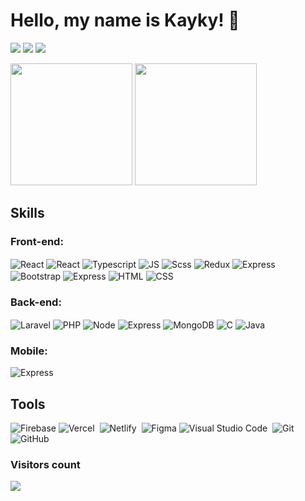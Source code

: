 # Hello, my name is Kayky! 👋
<!--
<img width=100% src="https://capsule-render.vercel.app/api?type=waving&color=00BFFF&height=120&section=header"/>
-->

<!--
[![Typing SVG](https://readme-typing-svg.herokuapp.com/?color=00BFFF&size=35&center=true&vCenter=true&width=1000&lines=Hello,+my+name+is+Kayky!;Welcome+to+my+GitHub!+:%29)](https://git.io/typing-svg)
--> 

 <!--
 
<div align="center">  
  <img width="49%" height="195px" src="https://github-readme-stats.vercel.app/api?username=kaykyls&show_icons=true&count_private=true&hide_border=true&title_color=00BFFF&icon_color=00bfbf&text_color=ffffff&bg_color=0d1117"/> 
  <img width="41%" height="195px" src="https://github-readme-stats.vercel.app/api/top-langs/?username=kaykyls&layout=compact&hide_border=true&title_color=00BFFF&text_color=ffffff&bg_color=0d1117" />
</div>

-->


<div>
 
 <a href="https://kaykyls.github.io" target="_blank"><img src="https://img.shields.io/badge/kaykyls.github.io-000000?style=for-the-badge&logo=About.me&logoColor=white" target="_blank"></a>
 <a href="https://instagram.com/dev.kayky" target="_blank"><img src="https://img.shields.io/badge/-Instagram-%23E4405F?style=for-the-badge&logo=instagram&logoColor=white" target="_blank"></a>
 <a href="https://www.linkedin.com/in/devkayky" target="_blank"><img src="https://img.shields.io/badge/LinkedIn-0077B5?style=for-the-badge&logo=linkedin&logoColor=white" target="_blank"></a>
 
</div>

<div>
 <img height="195px" src="https://github-readme-stats.vercel.app/api?username=kaykyls&show_icons=true&theme=tokyonight" />
 <img height="195px" src="https://github-readme-stats.vercel.app/api/top-langs/?username=kaykyls&theme=tokyonight&layout=compact" />
</div>

<!--
<div>
  ![Snake animation](https://github.com/kaykyls/kaykyls/blob/output/github-contribution-grid-snake.svg)
</div>
-->

## Skills

### Front-end:

<div style="display: inline-block" align="">
  <img align="center" alt="React" src="https://img.shields.io/badge/Next-black?style=for-the-badge&logo=next.js&logoColor=white">
  <img align="center" alt="React" src="https://img.shields.io/badge/React-20232A?style=for-the-badge&logo=react&logoColor=61DAFB">
  <img align="center" alt="Typescript" src="https://img.shields.io/badge/TypeScript-007ACC?style=for-the-badge&logo=typescript&logoColor=white">
  <img align="center" alt="JS" src="https://img.shields.io/badge/JavaScript-F7DF1E?style=for-the-badge&logo=javascript&logoColor=black">
  <img align="center" alt="Scss" src="https://img.shields.io/badge/Sass-CC6699?style=for-the-badge&logo=sass&logoColor=white">
  <img align="center" alt="Redux" src="https://img.shields.io/badge/Redux-593D88?style=for-the-badge&logo=redux&logoColor=white">
  <img align="center" alt="Express" src="https://img.shields.io/badge/Tailwind_CSS-38B2AC?style=for-the-badge&logo=tailwind-css&logoColor=white">
  <img align="center" alt="Bootstrap" src="https://img.shields.io/badge/Bootstrap-563D7C?style=for-the-badge&logo=bootstrap&logoColor=white">
  <img align="center" alt="Express" src="https://img.shields.io/badge/React_Router-CA4245?style=for-the-badge&logo=react-router&logoColor=white">
  <img align="center" alt="HTML" src="https://img.shields.io/badge/HTML5-E34F26?style=for-the-badge&logo=html5&logoColor=white">
  <img align="center" alt="CSS" src="https://img.shields.io/badge/CSS3-1572B6?style=for-the-badge&logo=css3&logoColor=white">
</div>

### Back-end:

<div style="display: inline-block" align="">
 <img align="center" alt="Laravel" src="https://img.shields.io/badge/Laravel-FF2D20?style=for-the-badge&logo=laravel&logoColor=white">
 <img align="center" alt="PHP" src="https://img.shields.io/badge/PHP-777BB4?style=for-the-badge&logo=php&logoColor=white">
 <img align="center" alt="Node" src="https://img.shields.io/badge/Node.js-43853D?style=for-the-badge&logo=node.js&logoColor=white">
 <img align="center" alt="Express" src="https://img.shields.io/badge/Express-000000.svg?style=for-the-badge&logo=Express&logoColor=white">
 <img align="center" alt="MongoDB" src="https://img.shields.io/badge/MongoDB-4EA94B?style=for-the-badge&logo=mongodb&logoColor=white">
 <img align="center" alt="C" src="https://img.shields.io/badge/C-00599C?style=for-the-badge&logo=c&logoColor=white">
 <img align="center" alt="Java" src="https://img.shields.io/badge/Java-ED8B00?style=for-the-badge&logo=openjdk&logoColor=white">
</div>

### Mobile:

<div style="display: inline-block" align="">
 <img align="center" alt="Express" src="https://img.shields.io/badge/React_Native-20232A?style=for-the-badge&logo=react&logoColor=61DAFB">
</div>

## Tools
![Firebase](https://img.shields.io/badge/firebase-%23039BE5.svg?style=for-the-badge&logo=firebase)
![Vercel](https://img.shields.io/badge/Vercel-000000?style=for-the-badge&logo=vercel&logoColor=white)&nbsp;
![Netlify](https://img.shields.io/badge/Netlify-00C7B7.svg?style=for-the-badge&logo=Netlify&logoColor=white)&nbsp;
![Figma](https://img.shields.io/badge/figma-%23F24E1E.svg?style=for-the-badge&logo=figma&logoColor=white)
![Visual Studio Code](https://img.shields.io/badge/Visual%20Studio%20Code-007ACC.svg?style=for-the-badge&logo=Visual-Studio-Code&logoColor=white)&nbsp;
![Git](https://img.shields.io/badge/GIT-E44C30?style=for-the-badge&logo=git&logoColor=white)&nbsp;
![GitHub](https://img.shields.io/badge/github-%23121011.svg?style=for-the-badge&logo=github&logoColor=white)
 
### Visitors count 
<div>
  <p><img align="center" src="https://profile-counter.glitch.me/{kaykyls}/count.svg" /></p> 
<br>
</div>

<!-- <img width=100% src="https://capsule-render.vercel.app/api?type=waving&color=00BFFF&height=120&section=footer"/> -->
